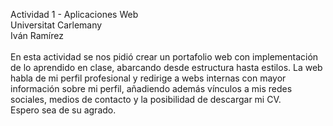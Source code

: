 Actividad 1 - Aplicaciones Web <br>
Universitat Carlemany <br>
Iván Ramírez <br><br>
En esta actividad se nos pidió crear un portafolio web con implementación de lo aprendido en clase, abarcando desde estructura hasta estilos. La web habla de mi perfil profesional y redirige a webs internas con mayor información sobre mi perfil, añadiendo además vínculos a mis redes sociales, medios de contacto y la posibilidad de descargar mi CV.<br>
Espero sea de su agrado.
